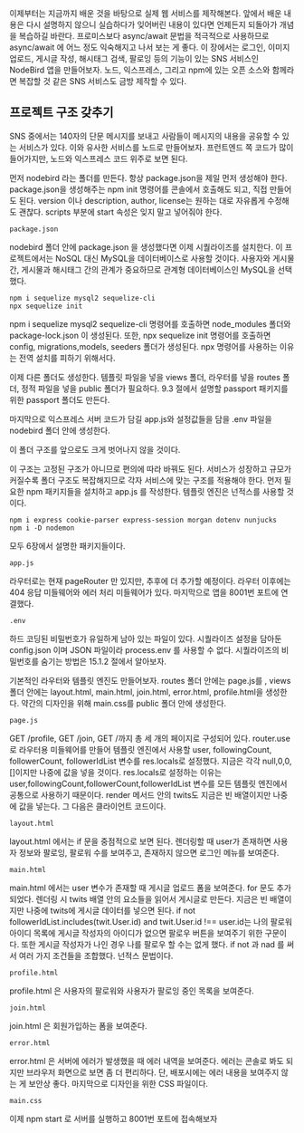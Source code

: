 이제부터는 지금까지 배운 것을 바탕으로 실제 웹 서비스를 제작해본다.
앞에서 배운 내용은 다시 설명하지 않으니 실습하다가 잊어버린 내용이 있다면 언제든지 되돌아가 개념을 복습하길 바란다.
프로미스보다 async/await 문법을 적극적으로 사용하므로 async/await 에 어느 정도 익숙해지고 나서 보는 게 좋다.
이 장에서는 로그인, 이미지 업로드, 게시글 작성, 해시태그 검색, 팔로잉 등의 기능이 있는 SNS 서비스인 NodeBird 앱을 만들어보자.
노드, 익스프레스, 그리고 npm에 있는 오픈 소스와 함께라면 복잡할 것 같은 SNS 서비스도 금방 제작할 수 있다.

## 프로젝트 구조 갖추기

SNS 중에서는 140자의 단문 메시지를 보내고 사람들이 메시지의 내용을 공유할 수 있는 서비스가 있다.
이와 유사한 서비스를 노드로 만들어보자.
프런트엔드 쪽 코드가 많이 들어가지만, 노드와 익스프레스 코드 위주로 보면 된다.

먼저 nodebird 라는 폴더를 만든다.
항상 package.json을 제일 먼저 생성해야 한다.
package.json을 생성해주는 npm init 명령어를 콘솔에서 호출해도 되고, 직접 만들어도 된다.
version 이나 description, author, license는 원하는 대로 자유롭게 수정해도 괜찮다.
scripts 부분에 start 속성은 잊지 말고 넣어줘야 한다.

    package.json
    
nodebird 폴더 안에 package.json 을 생성했다면 이제 시퀄라이즈를 설치한다.
이 프로젝트에서는 NoSQL 대신 MySQL을 데이터베이스로 사용할 것이다.
사용자와 게시물 간, 게시물과 해시태그 간의 관계가 중요하므로 관계형 데이터베이스인 MySQL을 선택했다.

    npm i sequelize mysql2 sequelize-cli
    npx sequelize init

npm i sequelize mysql2 sequelize-cli 명령어를 호출하면 node_modules 폴더와 package-lock.json 이 생성된다.
또한, npx sequelize init 명령어를 호출하면 config, migrations,models, seeders 폴더가 생성된다.
npx 명령어를 사용하는 이유는 전역 설치를 피하기 위해서다.

이제 다른 폴더도 생성한다.
템플릿 파일을 넣을 views 폴더, 라우터를 넣을 routes 폴더, 정적 파일을 넣을 public 폴더가 필요하다.
9.3 절에서 설명할 passport 패키지를 위한 passport 폴더도 만든다.

마지막으로 익스프레스 서버 코드가 담길 app.js와 설정값들을 담을 .env 파일을 nodebird 폴더 안에 생성한다.

이 폴더 구조를 앞으로도 크게 벗어나지 않을 것이다.

이 구조는 고정된 구조가 아니므로 편의에 따라 바꿔도 된다.
서비스가 성장하고 규모가 커질수록 폴더 구조도 복잡해지므로 각자 서비스에 맞는 구조를 적용해야 한다.
먼저 필요한 npm 패키지들을 설치하고 app.js 를 작성한다.
템플릿 엔진은 넌적스를 사용할 것이다.

    npm i express cookie-parser express-session morgan dotenv nunjucks
    npm i -D nodemon

모두 6장에서 설명한 패키지들이다.

    app.js

라우터로는 현재 pageRouter 만 있지만, 추후에 더 추가할 예정이다.
라우터 이후에는 404 응답 미들웨어와 에러 처리 미들웨어가 있다.
마지막으로 앱을 8001번 포트에 연결했다.

    .env

하드 코딩된 비밀번호가 유일하게 남아 있는 파일이 있다.
시퀄라이즈 설정을 담아둔 config.json 이며 JSON 파일이라 process.env 를 사용할 수 없다.
시퀄라이즈의 비밀번호를 숨기는 방법은 15.1.2 절에서 알아보자.

기본적인 라우터와 템플릿 엔진도 만들어보자.
routes 폴더 안에는 page.js를 , views 폴더 안에는 layout.html, main.html, join.html, error.html, profile.html을 생성한다.
약간의 디자인을 위해 main.css를 public 폴더 안에 생성한다.

    page.js

GET /profile, GET /join, GET /까지 총 세 개의 페이지로 구성되어 있다.
router.use 로 라우터용 미들웨어를 만들어 템플릿 엔진에서 사용할 user, followingCount, followerCount, followerIdList 변수를 res.locals로 설정했다.
지금은 각각 null,0,0,[]이지만 나중에 값을 넣을 것이다.
res.locals로 설정하는 이유는 user,followingCount,followerCount,followerIdList 변수를 모든 템플릿 엔진에서 공통으로 사용하기 때문이다.
render 메서드 안의 twits도 지금은 빈 배열이지만 나중에 값을 넣는다.
그 다음은 클라이언트 코드이다.

    layout.html

layout.html 에서는 if 문을 중점적으로 보면 된다.
렌더링할 때 user가 존재하면 사용자 정보와 팔로잉, 팔로워 수를 보여주고, 존재하지 않으면 로그인 메뉴를 보여준다.

    main.html

main.html 에서는 user 변수가 존재할 때 게시글 업로드 폼을 보여준다.
for 문도 추가되었다.
렌더링 시 twits 배열 안의 요소들을 읽어서 게시글로 만든다.
지금은 빈 배열이지만 나중에 twits에 게시글 데이터를 넣으면 된다.
if not followerIdList.includes(twit.User.id) and twit.User.id !== user.id는 나의 팔로워 아이디 목록에 게시글 작성자의 아이디가 없으면 팔로우 버튼을 보여주기 위한 구문이다.
또한 게시글 작성자가 나인 경우 나를 팔로우 할 수는 없게 했다.
if not 과 nad 를 써서 여러 가지 조건들을 조합했다. 
넌적스 문법이다.

    profile.html

profile.html 은 사용자의 팔로워와 사용자가 팔로잉 중인 목록을 보여준다.

    join.html

join.html 은 회원가입하는 폼을 보여준다.

    error.html

error.html 은 서버에 에러가 발생했을 때 에러 내역을 보여준다.
에러는 콘솔로 봐도 되지만 브라우저 화면으로 보면 좀 더 편리하다.
단, 배포시에는 에러 내용을 보여주지 않는 게 보안상 좋다.
마지막으로 디자인을 위한 CSS 파일이다.

    main.css

이제 npm start 로 서버를 실행하고 8001번 포트에 접속해보자




